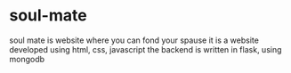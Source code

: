 # soul-mate
soul mate is website where you can fond your spause
it is a website developed using html, css, javascript
the backend is written in flask, using mongodb

